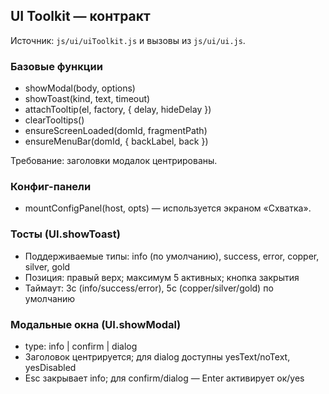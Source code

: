 ## UI Toolkit — контракт

Источник: `js/ui/uiToolkit.js` и вызовы из `js/ui/ui.js`.

### Базовые функции
- showModal(body, options)
- showToast(kind, text, timeout)
- attachTooltip(el, factory, { delay, hideDelay })
- clearTooltips()
- ensureScreenLoaded(domId, fragmentPath)
- ensureMenuBar(domId, { backLabel, back })

Требование: заголовки модалок центрированы.

### Конфиг-панели
- mountConfigPanel(host, opts) — используется экраном «Схватка».


### Тосты (UI.showToast)
- Поддерживаемые типы: info (по умолчанию), success, error, copper, silver, gold
- Позиция: правый верх; максимум 5 активных; кнопка закрытия
- Таймаут: 3c (info/success/error), 5c (copper/silver/gold) по умолчанию

### Модальные окна (UI.showModal)
- type: info | confirm | dialog
- Заголовок центрируется; для dialog доступны yesText/noText, yesDisabled
- Esc закрывает info; для confirm/dialog — Enter активирует ок/yes
